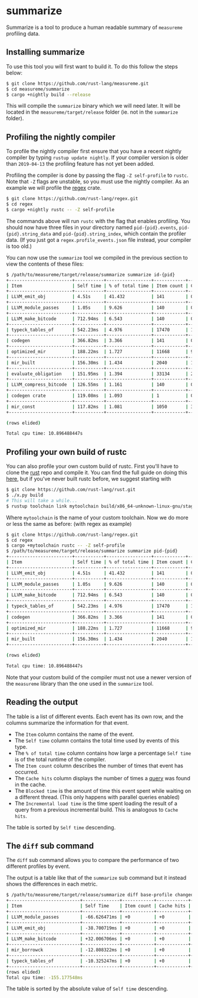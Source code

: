 # summarize

Summarize is a tool to produce a human readable summary of `measureme` profiling data.

## Installing summarize

To use this tool you will first want to build it. To do this follow the steps
below:

```bash
$ git clone https://github.com/rust-lang/measureme.git
$ cd measureme/summarize
$ cargo +nightly build --release
```

This will compile the `summarize` binary which we will need later. It will be located in
the `measureme/target/release` folder (ie. not in the `summarize` folder).

## Profiling the nightly compiler

To profile the nightly compiler first ensure that you have a recent nightly compiler by
typing `rustup update nightly`. If your compiler version is older than `2019-04-13` the
profiling feature has not yet been added.

Profiling the compiler is done by passing the flag `-Z self-profile` to `rustc`. Note that
`-Z` flags are unstable, so you must use the nightly compiler. As an example we will
profile the [regex][regex-crate] crate.

[regex-crate]: https://github.com/rust-lang/regex

```bash
$ git clone https://github.com/rust-lang/regex.git
$ cd regex
$ cargo +nightly rustc -- -Z self-profile
```

The commands above will run `rustc` with the flag that enables profiling. You should now
have three files in your directory named `pid-{pid}.events`, `pid-{pid}.string_data` and
`pid-{pid}.string_index`, which contain the profiler data. (If you just got a
`regex.profile_events.json` file instead, your compiler is too old.)

You can now use the `summarize` tool we compiled in the previous section to view the
contents of these files:

```bash
$ /path/to/measureme/target/release/summarize summarize id-{pid}
+------------------------+-----------+-----------------+------------+------------+--------------+-----------------------+
| Item                   | Self time | % of total time | Item count | Cache hits | Blocked time | Incremental load time |
+------------------------+-----------+-----------------+------------+------------+--------------+-----------------------+
| LLVM_emit_obj          | 4.51s     | 41.432          | 141        | 0          | 0.00ns       | 0.00ns                |
+------------------------+-----------+-----------------+------------+------------+--------------+-----------------------+
| LLVM_module_passes     | 1.05s     | 9.626           | 140        | 0          | 0.00ns       | 0.00ns                |
+------------------------+-----------+-----------------+------------+------------+--------------+-----------------------+
| LLVM_make_bitcode      | 712.94ms  | 6.543           | 140        | 0          | 0.00ns       | 0.00ns                |
+------------------------+-----------+-----------------+------------+------------+--------------+-----------------------+
| typeck_tables_of       | 542.23ms  | 4.976           | 17470      | 16520      | 0.00ns       | 0.00ns                |
+------------------------+-----------+-----------------+------------+------------+--------------+-----------------------+
| codegen                | 366.82ms  | 3.366           | 141        | 0          | 0.00ns       | 0.00ns                |
+------------------------+-----------+-----------------+------------+------------+--------------+-----------------------+
| optimized_mir          | 188.22ms  | 1.727           | 11668      | 9114       | 0.00ns       | 0.00ns                |
+------------------------+-----------+-----------------+------------+------------+--------------+-----------------------+
| mir_built              | 156.30ms  | 1.434           | 2040       | 1020       | 0.00ns       | 0.00ns                |
+------------------------+-----------+-----------------+------------+------------+--------------+-----------------------+
| evaluate_obligation    | 151.95ms  | 1.394           | 33134      | 23817      | 0.00ns       | 0.00ns                |
+------------------------+-----------+-----------------+------------+------------+--------------+-----------------------+
| LLVM_compress_bitcode  | 126.55ms  | 1.161           | 140        | 0          | 0.00ns       | 0.00ns                |
+------------------------+-----------+-----------------+------------+------------+--------------+-----------------------+
| codegen crate          | 119.08ms  | 1.093           | 1          | 0          | 0.00ns       | 0.00ns                |
+------------------------+-----------+-----------------+------------+------------+--------------+-----------------------+
| mir_const              | 117.82ms  | 1.081           | 1050       | 30         | 0.00ns       | 0.00ns                |
+------------------------+-----------+-----------------+------------+------------+--------------+-----------------------+

(rows elided)

Total cpu time: 10.896488447s
```

## Profiling your own build of rustc

You can also profile your own custom build of rustc. First you'll have to clone the
[rust][rust-repo] repo and compile it. You can find the full guide on doing this
[here][compiling-rust], but if you've never built rustc before, we suggest starting with

[rust-repo]: https://github.com/rust-lang/rust
[compiling-rust]: https://rust-lang.github.io/rustc-guide/how-to-build-and-run.html

```bash
$ git clone https://github.com/rust-lang/rust.git
$ ./x.py build
# This will take a while...
$ rustup toolchain link mytoolchain build/x86_64-unknown-linux-gnu/stage2
```

Where `mytoolchain` is the name of your custom toolchain. Now we do more or less the same
as before: (with regex as example)

```bash
$ git clone https://github.com/rust-lang/regex.git
$ cd regex
$ cargo +mytoolchain rustc -- -Z self-profile
$ /path/to/measureme/target/release/summarize summarize pid-{pid}
+------------------------+-----------+-----------------+------------+------------+--------------+-----------------------+
| Item                   | Self time | % of total time | Item count | Cache hits | Blocked time | Incremental load time |
+------------------------+-----------+-----------------+------------+------------+--------------+-----------------------+
| LLVM_emit_obj          | 4.51s     | 41.432          | 141        | 0          | 0.00ns       | 0.00ns                |
+------------------------+-----------+-----------------+------------+------------+--------------+-----------------------+
| LLVM_module_passes     | 1.05s     | 9.626           | 140        | 0          | 0.00ns       | 0.00ns                |
+------------------------+-----------+-----------------+------------+------------+--------------+-----------------------+
| LLVM_make_bitcode      | 712.94ms  | 6.543           | 140        | 0          | 0.00ns       | 0.00ns                |
+------------------------+-----------+-----------------+------------+------------+--------------+-----------------------+
| typeck_tables_of       | 542.23ms  | 4.976           | 17470      | 16520      | 0.00ns       | 0.00ns                |
+------------------------+-----------+-----------------+------------+------------+--------------+-----------------------+
| codegen                | 366.82ms  | 3.366           | 141        | 0          | 0.00ns       | 0.00ns                |
+------------------------+-----------+-----------------+------------+------------+--------------+-----------------------+
| optimized_mir          | 188.22ms  | 1.727           | 11668      | 9114       | 0.00ns       | 0.00ns                |
+------------------------+-----------+-----------------+------------+------------+--------------+-----------------------+
| mir_built              | 156.30ms  | 1.434           | 2040       | 1020       | 0.00ns       | 0.00ns                |
+------------------------+-----------+-----------------+------------+------------+--------------+-----------------------+

(rows elided)

Total cpu time: 10.896488447s
```

Note that your custom build of the compiler must not use a newer version of the
`measureme` library than the one used in the `summarize` tool.

## Reading the output

The table is a list of different events. Each event has its own row, and the columns
summarize the information for that event.

 * The `Item` column contains the name of the event.
 * The `Self time` column contains the total time used by events of this type.
 * The `% of total time` column contains how large a percentage `Self time` is of the
   total runtime of the compiler.
 * The `Item count` column describes the number of times that event has occurred.
 * The `Cache hits` column displays the number of times a [query][query] was found in the cache.
 * The `Blocked time` is the amount of time this event spent while waiting on a different
   thread. (This only happens with parallel queries enabled)
 * The `Incremental load time` is the time spent loading the result of a query from a
   previous incremental build. This is analogous to `Cache hits`.

[query]: https://rust-lang.github.io/rustc-guide/query.html

The table is sorted by `Self time` descending.

## The `diff` sub command

The `diff` sub command allows you to compare the performance of two different profiles by event.

The output is a table like that of the `summarize` sub command but it instead shows the differences in each metric.

```bash
$ /path/to/measureme/target/release/summarize diff base-profile changed-profile
+---------------------------+--------------+------------+------------+--------------+-----------------------+
| Item                      | Self Time    | Item count | Cache hits | Blocked time | Incremental load time |
+---------------------------+--------------+------------+------------+--------------+-----------------------+
| LLVM_module_passes        | -66.626471ms | +0         | +0         | +0ns         | +0ns                  |
+---------------------------+--------------+------------+------------+--------------+-----------------------+
| LLVM_emit_obj             | -38.700719ms | +0         | +0         | +0ns         | +0ns                  |
+---------------------------+--------------+------------+------------+--------------+-----------------------+
| LLVM_make_bitcode         | +32.006706ms | +0         | +0         | +0ns         | +0ns                  |
+---------------------------+--------------+------------+------------+--------------+-----------------------+
| mir_borrowck              | -12.808322ms | +0         | +0         | +0ns         | +0ns                  |
+---------------------------+--------------+------------+------------+--------------+-----------------------+
| typeck_tables_of          | -10.325247ms | +0         | +0         | +0ns         | +0ns                  |
+---------------------------+--------------+------------+------------+--------------+-----------------------+
(rows elided)
Total cpu time: -155.177548ms
```

The table is sorted by the absolute value of `Self time` descending.
